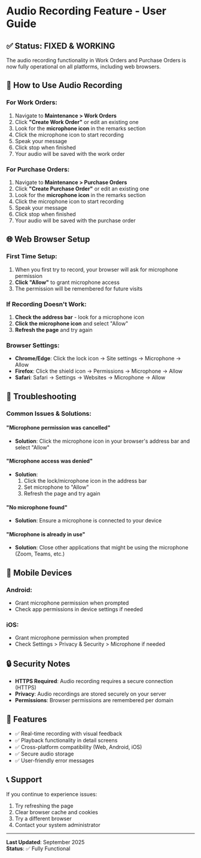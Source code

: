 # Audio Recording Feature - User Guide

## ✅ Status: FIXED & WORKING

The audio recording functionality in Work Orders and Purchase Orders is now fully operational on all platforms, including web browsers.

## 🎤 How to Use Audio Recording

### For Work Orders:
1. Navigate to **Maintenance > Work Orders**
2. Click **"Create Work Order"** or edit an existing one
3. Look for the **microphone icon** in the remarks section
4. Click the microphone icon to start recording
5. Speak your message
6. Click stop when finished
7. Your audio will be saved with the work order

### For Purchase Orders:
1. Navigate to **Maintenance > Purchase Orders**
2. Click **"Create Purchase Order"** or edit an existing one
3. Look for the **microphone icon** in the remarks section
4. Click the microphone icon to start recording
5. Speak your message
6. Click stop when finished
7. Your audio will be saved with the purchase order

## 🌐 Web Browser Setup

### First Time Setup:
1. When you first try to record, your browser will ask for microphone permission
2. **Click "Allow"** to grant microphone access
3. The permission will be remembered for future visits

### If Recording Doesn't Work:
1. **Check the address bar** - look for a microphone icon
2. **Click the microphone icon** and select "Allow"
3. **Refresh the page** and try again

### Browser Settings:
- **Chrome/Edge**: Click the lock icon → Site settings → Microphone → Allow
- **Firefox**: Click the shield icon → Permissions → Microphone → Allow
- **Safari**: Safari → Settings → Websites → Microphone → Allow

## 🔧 Troubleshooting

### Common Issues & Solutions:

#### "Microphone permission was cancelled"
- **Solution**: Click the microphone icon in your browser's address bar and select "Allow"

#### "Microphone access was denied"
- **Solution**: 
  1. Click the lock/microphone icon in the address bar
  2. Set microphone to "Allow"
  3. Refresh the page and try again

#### "No microphone found"
- **Solution**: Ensure a microphone is connected to your device

#### "Microphone is already in use"
- **Solution**: Close other applications that might be using the microphone (Zoom, Teams, etc.)

## 📱 Mobile Devices

### Android:
- Grant microphone permission when prompted
- Check app permissions in device settings if needed

### iOS:
- Grant microphone permission when prompted
- Check Settings > Privacy & Security > Microphone if needed

## 🔒 Security Notes

- **HTTPS Required**: Audio recording requires a secure connection (HTTPS)
- **Privacy**: Audio recordings are stored securely on your server
- **Permissions**: Browser permissions are remembered per domain

## 🎯 Features

- ✅ Real-time recording with visual feedback
- ✅ Playback functionality in detail screens
- ✅ Cross-platform compatibility (Web, Android, iOS)
- ✅ Secure audio storage
- ✅ User-friendly error messages

## 📞 Support

If you continue to experience issues:
1. Try refreshing the page
2. Clear browser cache and cookies
3. Try a different browser
4. Contact your system administrator

---

**Last Updated**: September 2025  
**Status**: ✅ Fully Functional 